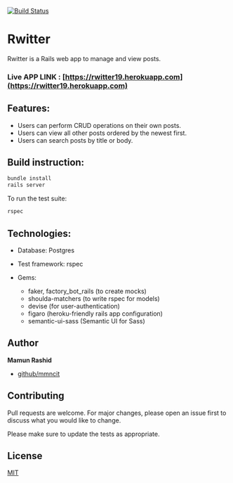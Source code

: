 [![Build Status](https://travis-ci.org/mmncit/rwitter.svg?branch=master)](https://travis-ci.org/mmncit/rwitter)

# Rwitter

Rwitter is a Rails web app to manage and view posts. 

### Live APP LINK : [https://rwitter19.herokuapp.com](https://rwitter19.herokuapp.com)

## Features:

* Users can perform CRUD operations on their own posts.
* Users can view all other posts ordered by the newest first.
* Users can search posts by title or body.

## Build instruction:

```bash
bundle install 
rails server
```
To run the test suite:
```bash
rspec
```

## Technologies:

* Database: Postgres

* Test framework: rspec

* Gems:
  * faker, factory_bot_rails (to create mocks)
  * shoulda-matchers (to write rspec for models)
  * devise (for user-authentication)
  * figaro (heroku-friendly rails app configuration)
  * semantic-ui-sass (Semantic UI for Sass)

## Author

**Mamun Rashid**

* [github/mmncit](https://github.com/mmncit)

## Contributing
Pull requests are welcome. For major changes, please open an issue first to discuss what you would like to change.

Please make sure to update the tests as appropriate.

## License
[MIT](https://choosealicense.com/licenses/mit/)
